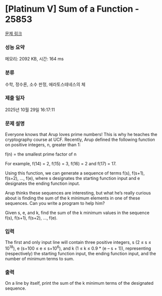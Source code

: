 # [Platinum V] Sum of a Function - 25853 

[문제 링크](https://www.acmicpc.net/problem/25853) 

### 성능 요약

메모리: 2092 KB, 시간: 164 ms

### 분류

수학, 정수론, 소수 판정, 에라토스테네스의 체

### 제출 일자

2025년 10월 29일 16:17:11

### 문제 설명

<p>Everyone knows that Arup loves prime numbers! This is why he teaches the cryptography course at UCF. Recently, Arup defined the following function on positive integers, n, greater than 1:</p>

<p>f(n) = the smallest prime factor of n</p>

<p>For example, f(14) = 2, f(15) = 3, f(16) = 2 and f(17) = 17.</p>

<p>Using this function, we can generate a sequence of terms f(s), f(s+1), f(s+2), …, f(e), where s designates the starting function input and e designates the ending function input.</p>

<p>Arup thinks these sequences are interesting, but what he’s really curious about is finding the sum of the k minimum elements in one of these sequences. Can you write a program to help him?</p>

<p>Given s, e, and k, find the sum of the k minimum values in the sequence f(s), f(s+1), f(s+2), …, f(e).</p>

### 입력 

 <p>The first and only input line will contain three positive integers, s (2 ≤ s ≤ 10<sup>18</sup>), e (s+100 ≤ e ≤ s+10<sup>6</sup>), and k (1 ≤ k ≤ 0.9 * (e – s + 1)), representing (respectively) the starting function input, the ending function input, and the number of minimum terms to sum.</p>

### 출력 

 <p>On a line by itself, print the sum of the k minimum terms of the designated sequence.</p>

